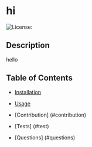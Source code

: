 # hi
![License:](https://img.shields.io/badge/License-GPL_3.0-yellow.svg)

## Description

hello

## Table of Contents

* [Installation](#installation)

* [Usage](#usage)

* [Contribution] (#contribution)

* [Tests] (#test)

* [Questions] (#questions)

